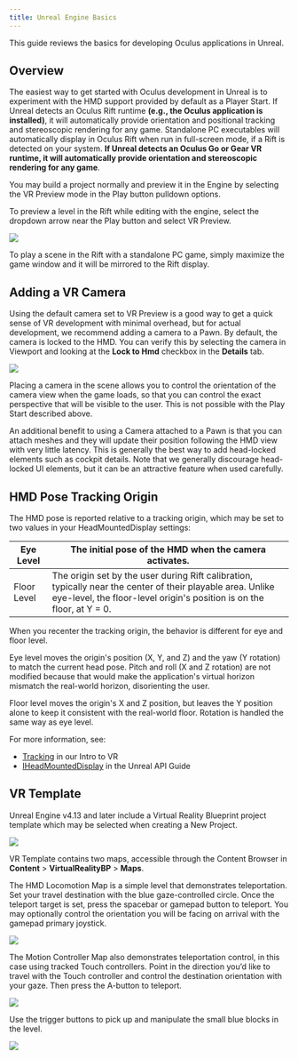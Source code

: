 ```yaml
---
title: Unreal Engine Basics
---
```


This guide reviews the basics for developing Oculus applications in Unreal.

## Overview

The easiest way to get started with Oculus development in Unreal is to experiment with the HMD support provided by default as a Player Start. If Unreal detects an Oculus Rift runtime **(e.g., the Oculus application is installed)**, it will automatically provide orientation and positional tracking and stereoscopic rendering for any game. Standalone PC executables will automatically display in Oculus Rift when run in full-screen mode, if a Rift is detected on your system. **If Unreal detects an Oculus Go or Gear VR runtime, it will automatically provide orientation and stereoscopic rendering for any game**.

You may build a project normally and preview it in the Engine by selecting the VR Preview mode in the Play button pulldown options.

To preview a level in the Rift while editing with the engine, select the dropdown arrow near the Play button and select VR Preview.

![](/images/documentationunreallatestconceptsunreal-engine-basics-0.png)

To play a scene in the Rift with a standalone PC game, simply maximize the game window and it will be mirrored to the Rift display.

## Adding a VR Camera

Using the default camera set to VR Preview is a good way to get a quick sense of VR development with minimal overhead, but for actual development, we recommend adding a camera to a Pawn. By default, the camera is locked to the HMD. You can verify this by selecting the camera in Viewport and looking at the **Lock to Hmd** checkbox in the **Details** tab.

![](/images/documentationunreallatestconceptsunreal-engine-basics-1.png)

Placing a camera in the scene allows you to control the orientation of the camera view when the game loads, so that you can control the exact perspective that will be visible to the user. This is not possible with the Play Start described above.

An additional benefit to using a Camera attached to a Pawn is that you can attach meshes and they will update their position following the HMD view with very little latency. This is generally the best way to add head-locked elements such as cockpit details. Note that we generally discourage head-locked UI elements, but it can be an attractive feature when used carefully. 

## HMD Pose Tracking Origin

The HMD pose is reported relative to a tracking origin, which may be set to two values in your HeadMountedDisplay settings:

|  Eye Level  |                                                                The initial pose of the HMD when the camera activates.                                                                |
|-------------|--------------------------------------------------------------------------------------------------------------------------------------------------------------------------------------|
| Floor Level | The origin set by the user during Rift calibration, typically near the center of their playable area. Unlike eye-level, the floor-level origin's position is on the floor, at Y = 0. |

When you recenter the tracking origin, the behavior is different for eye and floor level.

Eye level moves the origin's position (X, Y, and Z) and the yaw (Y rotation) to match the current head pose. Pitch and roll (X and Z rotation) are not modified because that would make the application's virtual horizon mismatch the real-world horizon, disorienting the user.

Floor level moves the origin's X and Z position, but leaves the Y position alone to keep it consistent with the real-world floor. Rotation is handled the same way as eye level.

For more information, see:

* [Tracking](https://developer.oculus.com/design/latest/concepts/bp-orientation-tracking/) in our Intro to VR
* [IHeadMountedDisplay](https://docs.unrealengine.com/latest/INT/API/Runtime/HeadMountedDisplay/IHeadMountedDisplay/index.html) in the Unreal API Guide


## VR Template

Unreal Engine v4.13 and later include a Virtual Reality Blueprint project template which may be selected when creating a New Project.

![](/images/documentationunreallatestconceptsunreal-engine-basics-2.png)

VR Template contains two maps, accessible through the Content Browser in **Content** &gt; **VirtualRealityBP** &gt; **Maps**.

The HMD Locomotion Map is a simple level that demonstrates teleportation. Set your travel destination with the blue gaze-controlled circle. Once the teleport target is set, press the spacebar or gamepad button to teleport. You may optionally control the orientation you will be facing on arrival with the gamepad primary joystick.

![](/images/documentationunreallatestconceptsunreal-engine-basics-3.png)

The Motion Controller Map also demonstrates teleportation control, in this case using tracked Touch controllers. Point in the direction you’d like to travel with the Touch controller and control the destination orientation with your gaze. Then press the A-button to teleport.

![](/images/documentationunreallatestconceptsunreal-engine-basics-4.png)

Use the trigger buttons to pick up and manipulate the small blue blocks in the level.

![](/images/documentationunreallatestconceptsunreal-engine-basics-5.png)
